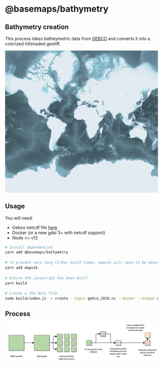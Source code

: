 # @basemaps/bathymetry

## Bathymetry creation

This process takes batheymetric data from [GEBCO](https://www.gebco.net/) and converts it into a colorized hillshaded geotiff.

![](./images/bathyoutput.png)

## Usage

You will need:

- Gebco netcdf file [here](https://www.gebco.net/data_and_products/gridded_bathymetry_data/)
- Docker (or a new gdal 3+ with netcdf support)
- Node >= v12

```bash
# Install dependencies
yarn add @basemaps/bathymetry

# To prevent very long CI/Dev build times, mapnik will need to be manually installed
yarn add mapnik

# Ensure the javascript has been built
yarn build

# Create a the data file
node build/index.js -v create --input gebco_2020.nc --docker --output gebco/
```

## Process

![](./images/bathyprocess.png)

